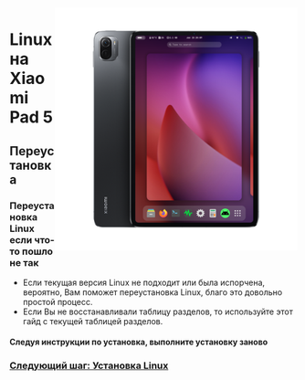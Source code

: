 ﻿<img align="right" src="../../assets/nabu.png" width="425" alt="Linux Running On A Xiaomi Pad 5">


# Linux на Xiaomi Pad 5

## Переустановка
### Переустановка Linux если что-то пошло не так

- Если текущая версия Linux не подходит или была испорчена, вероятно, Вам поможет переустановка Linux, благо это довольно простой процесс.
- Если Вы не восстанавливали таблицу разделов, то используйте этот гайд с текущей таблицей разделов.

#### Следуя инструкции по установка, выполните установку заново
### [Следующий шаг: Установка Linux](/guide/Russian/install-ru.md)
